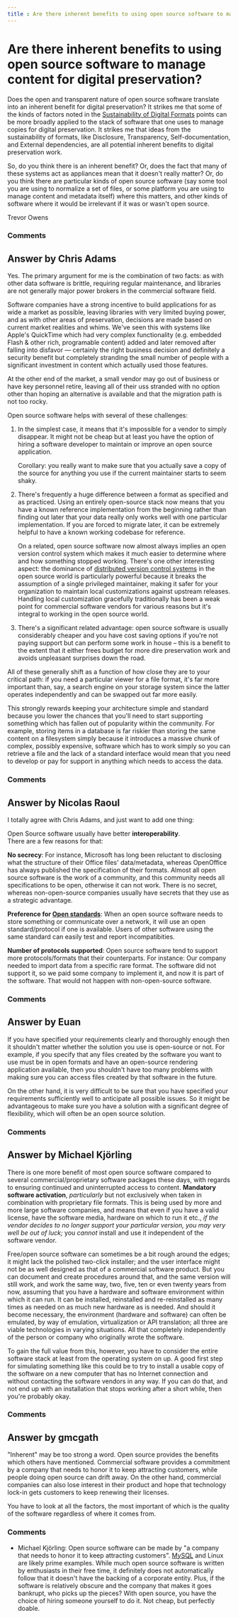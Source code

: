 ```yaml
---
title : Are there inherent benefits to using open source software to manage content for digital preservation?
---
```

Are there inherent benefits to using open source software to manage content for digital preservation?
=====================
Does the open and transparent nature of open source software translate
into an inherent benefit for digital preservation? It strikes me that
some of the kinds of factors noted in the [Sustainability of Digital
Formats](http://www.digitalpreservation.gov/formats/sustain/sustain.shtml)
points can be more broadly applied to the stack of software that one
uses to manage copies for digital preservation. It strikes me that ideas
from the sustainability of formats, like Disclosure, Transparency,
Self-documentation, and External dependencies, are all potential
inherent benefits to digital preservation work.

So, do you think there is an inherent benefit? Or, does the fact that
many of these systems act as appliances mean that it doesn't really
matter? Or, do you think there are particular kinds of open source
software (say some tool you are using to normalize a set of files, or
some platform you are using to manage content and metadata itself) where
this matters, and other kinds of software where it would be irrelevant
if it was or wasn't open source.

Trevor Owens

### Comments ###


Answer by Chris Adams
----------------
Yes. The primary argument for me is the combination of two facts: as
with other data software is brittle, requiring regular maintenance, and
libraries are not generally major power brokers in the commercial
software field.

Software companies have a strong incentive to build applications for as
wide a market as possible, leaving libraries with very limited buying
power, and as with other areas of preservation, decisions are made based
on current market realities and whims. We've seen this with systems like
Apple's QuickTime which had very complex functionality (e.g. embedded
Flash & other rich, programable content) added and later removed after
falling into disfavor — certainly the right business decision and
definitely a security benefit but completely stranding the small number
of people with a significant investment in content which actually used
those features.

At the other end of the market, a small vendor may go out of business or
have key personnel retire, leaving all of their uss stranded with no
option other than hoping an alternative is available and that the
migration path is not too rocky.

Open source software helps with several of these challenges:

1.  In the simplest case, it means that it's impossible for a vendor to
    simply disappear. It might not be cheap but at least you have the
    option of hiring a software developer to maintain or improve an open
    source application.

    Corollary: you really want to make sure that you actually save a
    copy of the source for anything you use if the current maintainer
    starts to seem shaky.

2.  There's frequently a huge difference between a format as specified
    and as practiced. Using an entirely open-source stack now means that
    you have a known reference implementation from the beginning rather
    than finding out later that your data really only works well with
    one particular implementation. If you are forced to migrate later,
    it can be extremely helpful to have a known working codebase for
    reference.

    On a related, open source software now almost always implies an open
    version control system which makes it much easier to determine where
    and how something stopped working. There's one other interesting
    aspect: the dominance of [distributed version control
    systems](http://en.wikipedia.org/wiki/Distributed_version_control_system)
    in the open source world is particularly powerful because it breaks
    the assumption of a single privileged maintainer, making it safer
    for your organization to maintain local customizations against
    upstream releases. Handling local customization gracefully
    traditionally has been a weak point for commercial software vendors
    for various reasons but it's integral to working in the open source
    world.

3.  There's a significant related advantage: open source software is
    usually considerably cheaper and you have cost saving options if
    you're not paying support but can perform some work in house – this
    is a benefit to the extent that it either frees budget for more dire
    preservation work and avoids unpleasant surprises down the road.

All of these generally shift as a function of how close they are to your
critical path: if you need a particular viewer for a file format, it's
far more important than, say, a search engine on your storage system
since the latter operates independently and can be swapped out far more
easily.

This strongly rewards keeping your architecture simple and standard
because you lower the chances that you'll need to start supporting
something which has fallen out of popularity within the community. For
example, storing items in a database is far riskier than storing the
same content on a filesystem simply because it introduces a massive
chunk of complex, possibly expensive, software which has to work simply
so you can retrieve a file and the lack of a standard interface would
mean that you need to develop or pay for support in anything which needs
to access the data.

### Comments ###

Answer by Nicolas Raoul
----------------
I totally agree with Chris Adams, and just want to add one thing:

Open Source software usually have better **interoperability**.\
 There are a few reasons for that:

**No secrecy**: For instance, Microsoft has long been reluctant to
disclosing what the structure of their Office files' data/metadata,
whereas OpenOffice has always published the specification of their
formats. Almost all open source software is the work of a community, and
this community needs all specifications to be open, otherwise it can not
work. There is no secret, whereas non-open-source companies usually have
secrets that they use as a strategic advantage.

**Preference for [Open
standards](http://en.wikipedia.org/wiki/Open_standard)**: When an open
source software needs to store something or communicate over a network,
it will use an open standard/protocol if one is available. Users of
other software using the same standard can easily test and report
incompatibities.

**Number of protocols supported**: Open source software tend to support
more protocols/formats that their counterparts. For instance: Our
company needed to import data from a specific rare format. The software
did not support it, so we paid some company to implement it, and now it
is part of the software. That would not happen with non-open-source
software.

### Comments ###

Answer by Euan
----------------
If you have specified your requirements clearly and thoroughly enough
then it shouldn't matter whether the solution you use is open-source or
not. For example, if you specify that any files created by the software
you want to use must be in open formats and have an open-source
rendering application available, then you shouldn't have too many
problems with making sure you can access files created by that software
in the future.

On the other hand, it is very difficult to be sure that you have
specified your requirements sufficiently well to anticipate all possible
issues. So it might be advantageous to make sure you have a solution
with a significant degree of flexibility, which will often be an open
source solution.

### Comments ###

Answer by Michael Kjörling
----------------
There is one more benefit of most open source software compared to
several commercial/proprietary software packages these days, with
regards to ensuring continued and uninterrupted access to content.
**Mandatory software activation**, *particularly* but not exclusively
when taken in combination with proprietary file formats. This is being
used by more and more large software companies, and means that even if
you have a valid license, have the software media, hardware on which to
run it etc., *if the vendor decides to no longer support your particular
version, you may very well be out of luck;* you *cannot* install and use
it independent of the software vendor.

Free/open source software can sometimes be a bit rough around the edges;
it might lack the polished two-click installer; and the user interface
might not be as well designed as that of a commercial software product.
But you can document and create procedures around that, and the same
version will still work, and work the same way, two, five, ten or even
twenty years from now, assuming that you have a hardware and software
environment within which it can run. It can be installed, reinstalled
and re-reinstalled as many times as needed on as much new hardware as is
needed. And should it become necessary, the environment (hardware and
software) can often be emulated, by way of emulation, virtualization or
API translation; all three are viable technologies in varying
situations. All that completely independently of the person or company
who originally wrote the software.

To gain the full value from this, however, you have to consider the
entire software stack at least from the operating system on up. A good
first step for simulating something like this could be to try to install
a usable copy of the software on a new computer that has no Internet
connection and without contacting the software vendors in any way. If
you can do that, and not end up with an installation that stops working
after a short while, then you're probably okay.

### Comments ###

Answer by gmcgath
----------------
"Inherent" may be too strong a word. Open source provides the benefits
which others have mentioned. Commercial software provides a commitment
by a company that needs to honor it to keep attracting customers, while
people doing open source can drift away. On the other hand, commercial
companies can also lose interest in their product and hope that
technology lock-in gets customers to keep renewing their licenses.

You have to look at all the factors, the most important of which is the
quality of the software regardless of where it comes from.

### Comments ###
* Michael Kjörling: Open source software can be made by "a company that needs to honor it to
keep attracting customers".
[MySQL](http://en.wikipedia.org/wiki/MySQL\#History) and Linux are
likely prime examples. While much open source software is written by
enthusiasts in their free time, it definitely does not automatically
follow that it doesn't have the backing of a corporate entity. Plus, if
the software is relatively obscure and the company that makes it goes
bankrupt, who picks up the pieces? With open source, you have the choice
of hiring someone yourself to do it. Not cheap, but perfectly doable.

